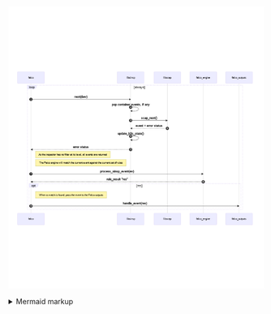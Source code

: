 <!-- generated by mermaid compile action - START -->
![~mermaid diagram 1~](/output/input_3_0_falco_event_loop-md-1.png)
<details>
  <summary>Mermaid markup</summary>

```mermaid
sequenceDiagram
autonumber
loop always
falco->>libsinsp: next(&ev)
libsinsp->>libsinsp: pop container events, if any
libsinsp->>libscap: scap_next()
libscap-->>libsinsp: event + error status
libsinsp->>libsinsp: update_k8s_state()
libsinsp-->>falco: error status

Note right of falco: As the inspector has no filter at its level, all events are returned
Note right of falco: The Falco engine will match the current event against the current set of rules
falco->>falco_engine: process_sinsp_event(ev)
falco_engine-->>falco: rule_result "res"

opt res
Note right of falco: When a match is found, pass the event to the Falco outputs
falco->>falco_outputs: handle_event(res)
end
end
```

</details>
<!-- generated by mermaid compile action - END -->

